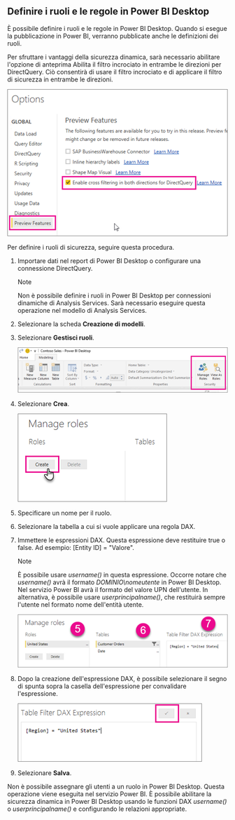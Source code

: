 ## <a name="define-roles-and-rules-within-power-bi-desktop"></a>Definire i ruoli e le regole in Power BI Desktop
È possibile definire i ruoli e le regole in Power BI Desktop. Quando si esegue la pubblicazione in Power BI, verranno pubblicate anche le definizioni dei ruoli.

Per sfruttare i vantaggi della sicurezza dinamica, sarà necessario abilitare l'opzione di anteprima Abilita il filtro incrociato in entrambe le direzioni per DirectQuery. Ciò consentirà di usare il filtro incrociato e di applicare il filtro di sicurezza in entrambe le direzioni.

![](./media/rls-desktop-define-roles/powerbi-desktop-preview-bi-directional-directquery.png)

Per definire i ruoli di sicurezza, seguire questa procedura.

1. Importare dati nel report di Power BI Desktop o configurare una connessione DirectQuery.
   
   > [!NOTE]
   > Non è possibile definire i ruoli in Power BI Desktop per connessioni dinamiche di Analysis Services. Sarà necessario eseguire questa operazione nel modello di Analysis Services.
   > 
   > 
2. Selezionare la scheda **Creazione di modelli**.
3. Selezionare **Gestisci ruoli**.
   
   ![](./media/rls-desktop-define-roles/powerbi-desktop-security.png)
4. Selezionare **Crea**.
   
   ![](./media/rls-desktop-define-roles/powerbi-desktop-security-create-role.png)
5. Specificare un nome per il ruolo. 
6. Selezionare la tabella a cui si vuole applicare una regola DAX.
7. Immettere le espressioni DAX. Questa espressione deve restituire true o false. Ad esempio: [Entity ID] = "Valore".
   
   > [!NOTE]
   > È possibile usare *username()* in questa espressione. Occorre notare che *username()* avrà il formato *DOMINIO\nomeutente* in Power BI Desktop. Nel servizio Power BI avrà il formato del valore UPN dell'utente. In alternativa, è possibile usare *userprincipalname()*, che restituirà sempre l'utente nel formato nome dell'entità utente.
   > 
   > 
   
   ![](./media/rls-desktop-define-roles/powerbi-desktop-security-create-rule.png)
8. Dopo la creazione dell'espressione DAX, è possibile selezionare il segno di spunta sopra la casella dell'espressione per convalidare l'espressione.
   
   ![](./media/rls-desktop-define-roles/powerbi-desktop-security-validate-dax.png)
9. Selezionare **Salva**.

Non è possibile assegnare gli utenti a un ruolo in Power BI Desktop. Questa operazione viene eseguita nel servizio Power BI. È possibile abilitare la sicurezza dinamica in Power BI Desktop usando le funzioni DAX *username()* o *userprincipalname()* e configurando le relazioni appropriate.

